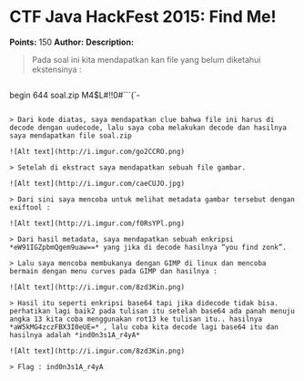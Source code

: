 # CTF Java HackFest 2015: Find Me!

**Points:** 150
**Author:** 
**Description:**

> Pada soal ini kita mendapatkan kan file yang belum diketahui ekstensinya : 

> ```
begin 644 soal.zip
M4$L#!!0#```(`-
```

> Dari kode diatas, saya mendapatkan clue bahwa file ini harus di decode dengan uudecode, lalu saya coba melakukan decode dan hasilnya saya mendapatkan file soal.zip 

![Alt text](http://i.imgur.com/go2CCRO.png)

> Setelah di ekstract saya mendapatkan sebuah file gambar. 

![Alt text](http://i.imgur.com/caeCUJO.jpg)

> Dari sini saya mencoba untuk melihat metadata gambar tersebut dengan exiftool :

![Alt text](http://i.imgur.com/f0RsYPl.png)

> Dari hasil metadata, saya mendapatkan sebuah enkripsi *eW91IGZpbmQgem9uaw==* yang jika di decode hasilnya “you find zonk”. 

> Lalu saya mencoba membukanya dengan GIMP di linux dan mencoba bermain dengan menu curves pada GIMP dan hasilnya :

![Alt text](http://i.imgur.com/8zd3Kin.png)

> Hasil itu seperti enkripsi base64 tapi jika didecode tidak bisa. perhatikan lagi baik2 pada tulisan itu setelah base64 ada panah menuju angka 13 kita coba menggunakan rot13 ke tulisan itu.. hasilnya *aW5kMG4zczFBX3I0eUE=* , lalu coba kita decode lagi base64 itu dan hasilnya adalah *ind0n3s1A_r4yA*

![Alt text](http://i.imgur.com/8zd3Kin.png)

> Flag : ind0n3s1A_r4yA
